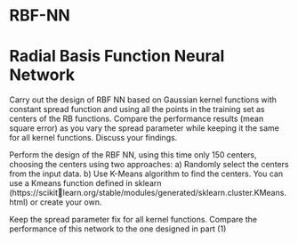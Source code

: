 # RBF-NN
# Radial Basis Function Neural Network

Carry out the design of RBF NN based on Gaussian kernel functions with constant spread function and using all
the points in the training set as centers of the RB functions. Compare the performance results (mean square
error) as you vary the spread parameter while keeping it the same for all kernel functions. Discuss your findings.


Perform the design of the RBF NN, using this time only 150 centers, choosing the centers using two approaches:
a) Randomly select the centers from the input data.
b) Use K-Means algorithm to find the centers. You can use a Kmeans function defined in sklearn (https://scikitlearn.org/stable/modules/generated/sklearn.cluster.KMeans.html) or create your own.


Keep the spread parameter fix for all kernel functions. Compare the performance of this network to the one designed in
part (1)
